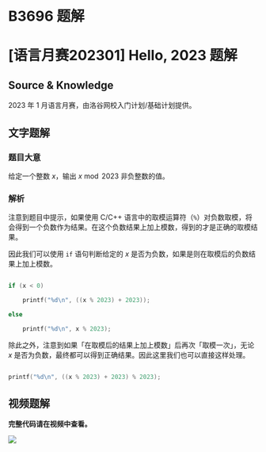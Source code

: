 # B3696 题解

# [语言月赛202301] Hello, 2023 题解

## Source & Knowledge

2023 年 1 月语言月赛，由洛谷网校入门计划/基础计划提供。

## 文字题解

### 题目大意

给定一个整数 $x$，输出 $x \bmod 2023$ 非负整数的值。

### 解析

注意到题目中提示，如果使用 C/C++ 语言中的取模运算符（$\texttt{\%}$）对负数取模，将会得到一个负数作为结果。在这个负数结果上加上模数，得到的才是正确的取模结果。

因此我们可以使用 `if` 语句判断给定的 $x$ 是否为负数，如果是则在取模后的负数结果上加上模数。

```cpp
if (x < 0)
    printf("%d\n", ((x % 2023) + 2023));
else
    printf("%d\n", x % 2023);
```

除此之外，注意到如果「在取模后的结果上加上模数」后再次「取模一次」，无论 $x$ 是否为负数，最终都可以得到正确结果。因此这里我们也可以直接这样处理。

```cpp
printf("%d\n", ((x % 2023) + 2023) % 2023);
```

## 视频题解

**完整代码请在视频中查看。**

![](bilibili:BV1Es4y1t7wu?page=1)